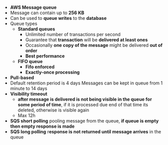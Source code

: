 

- **AWS Message queue**
- Message can contain up to **256 KB**
- Can be used to **queue writes** to the **database**
- Queue types
    - **Standard queues**
        - Unlimited number of transactions per second
        - Guarantee that **transaction** will be **delivered at least ones**
        - Occasionally **one copy of the message** might be delivered **out of order**
        - **Best performance**
    - **FIFO queue**
        - **Fifo enforced**
        - **Exactly\-once processing**
- **Pull\-based**
- Default retention period is 4 days
    Messages can be kept in queue from 1 minute to 14 days
- **Visibility timeout**
    - **after message is delivered is not being visible in the queue for some period of time**, if it is processed due end of that time its deleted, otherwise is visible again
    - Max 12h
- **SQS short polling**  pooling message from the queue, **if queue is empty then empty response is made**
- **SQS long polling**  r**esponse is not returned until message arrives** in the queue

